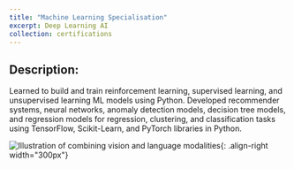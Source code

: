 ```yaml
---
title: "Machine Learning Specialisation"
excerpt: Deep Learning AI
collection: certifications
---
```


## Description:

Learned to build and train reinforcement learning, supervised learning, and unsupervised learning ML models using Python. 
Developed recommender systems, neural networks, anomaly detection models, decision tree models, and regression models for regression, clustering, and classification tasks using TensorFlow, Scikit-Learn, and PyTorch libraries in Python.

![Illustration of combining vision and language modalities](/Adityaportfolio.github.io/_certifications/mobalytics.png){: .align-right width="300px"}

